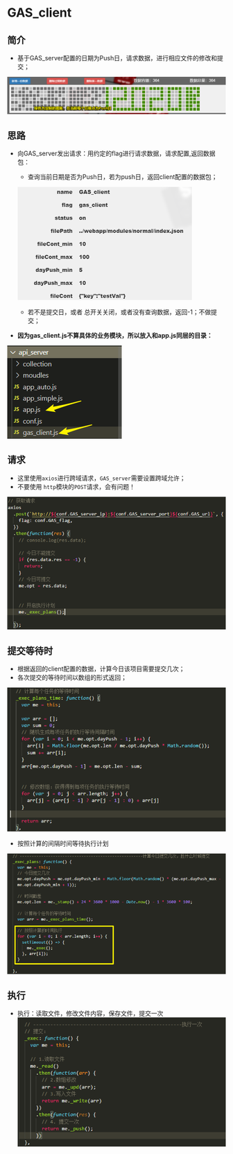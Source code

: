 # GAS_client

## 简介

* 基于GAS_server配置的日期为Push日，请求数据，进行相应文件的修改和提交；

![1579618443370](assets/1579618443370.png)



## 思路

* 向GAS_server发出请求：用约定的flag进行请求数据，请求配置,返回数据包：

  * 查询当前日期是否为Push日，若为push日，返回client配置的数据包；

  ![1579618568720](assets/1579618568720.png)

  * 若不是提交日，或者 总开关关闭，或者没有查询数据，返回-1；不做提交；

* **因为gas_client.js不算具体的业务模块，所以放入和app.js同层的目录：**

![1579618693006](assets/1579618693006.png)

## 请求

* 这里使用`axios`进行跨域请求，`GAS_server`需要设置跨域允许；
* 不要使用 `http`模块的`POST`请求，会有问题！

![1579618866688](assets/1579618866688.png)



## 提交等待时

* 根据返回的client配置的数据，计算今日该项目需要提交几次；
* 各次提交的等待时间以数组的形式返回；

![1579619001117](assets/1579619001117.png)

* 按照计算的间隔时间等待执行计划

![1579619053117](assets/1579619053117.png)



## 执行

- 执行：读取文件，修改文件内容，保存文件，提交一次
  ![1579619141615](assets/1579619141615.png)
